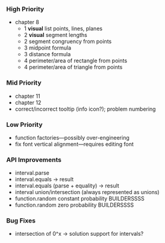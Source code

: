### High Priority
* chapter 8
    * 1 **visual** list points, lines, planes
    * 2 **visual** segment lengths
    * 2 segment congruency from points
    * 3 midpoint formula
    * 3 distance formula
    * 4 perimeter/area of rectangle from points
    * 4 perimeter/area of triangle from points

### Mid Priority
* chapter 11
* chapter 12
* correct/incorrect tooltip (info icon?); problem numbering

### Low Priority
* function factories—possibly over-engineering
* fix font vertical alignment—requires editing font

### API Improvements
* interval.parse
* interval.equals -> result
* interval.equals (parse + equality) -> result
* interval union/intersection (always represented as unions)
* function.random constant probability BUILDERSSSS
* function.random zero probability BUILDERSSSS

### Bug Fixes
* intersection of 0^x -> solution support for intervals?
